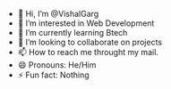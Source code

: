 - 👋 Hi, I’m @VishalGarg
- 👀 I’m interested in Web Development
- 🌱 I’m currently learning Btech
- 💞️ I’m looking to collaborate on projects
- 📫 How to reach me throught my mail.
- 😄 Pronouns: He/Him
- ⚡ Fun fact: Nothing

<!---
VishalGarg-1003/VishalGarg-1003 is a ✨ special ✨ repository because its `README.md` (this file) appears on your GitHub profile.
You can click the Preview link to take a look at your changes.
--->
